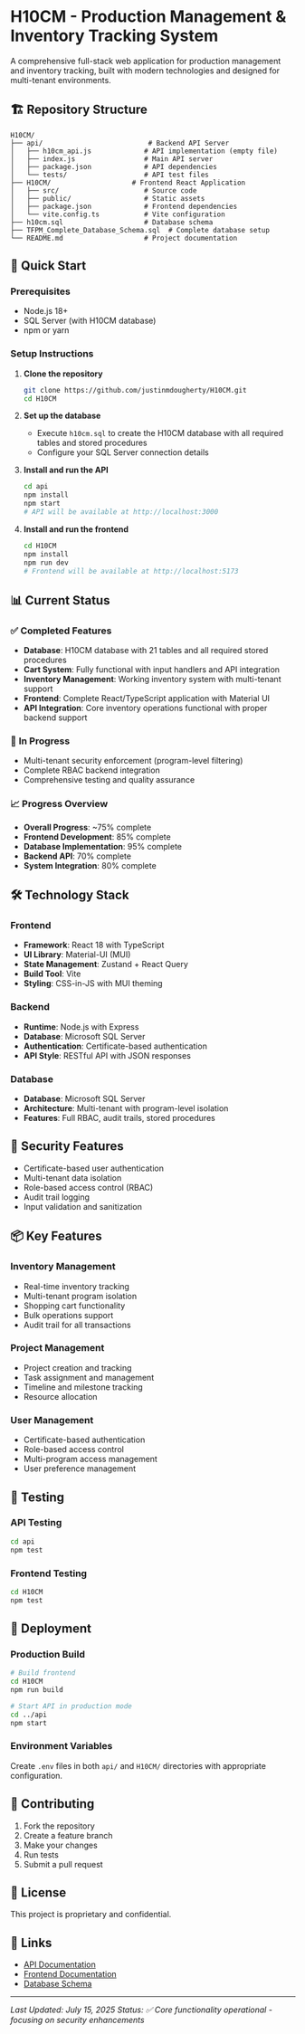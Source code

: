 # H10CM - Production Management & Inventory Tracking System

A comprehensive full-stack web application for production management and inventory tracking, built with modern technologies and designed for multi-tenant environments.

## 🏗️ Repository Structure

```
H10CM/
├── api/                          # Backend API Server
│   ├── h10cm_api.js             # API implementation (empty file)
│   ├── index.js                 # Main API server
│   ├── package.json             # API dependencies
│   └── tests/                   # API test files
├── H10CM/                    # Frontend React Application
│   ├── src/                     # Source code
│   ├── public/                  # Static assets
│   ├── package.json             # Frontend dependencies
│   └── vite.config.ts           # Vite configuration
├── h10cm.sql                    # Database schema
├── TFPM_Complete_Database_Schema.sql  # Complete database setup
└── README.md                    # Project documentation
```

## 🚀 Quick Start

### Prerequisites
- Node.js 18+ 
- SQL Server (with H10CM database)
- npm or yarn

### Setup Instructions

1. **Clone the repository**
   ```bash
   git clone https://github.com/justinmdougherty/H10CM.git
   cd H10CM
   ```

2. **Set up the database**
   - Execute `h10cm.sql` to create the H10CM database with all required tables and stored procedures
   - Configure your SQL Server connection details

3. **Install and run the API**
   ```bash
   cd api
   npm install
   npm start
   # API will be available at http://localhost:3000
   ```

4. **Install and run the frontend**
   ```bash
   cd H10CM
   npm install
   npm run dev
   # Frontend will be available at http://localhost:5173
   ```

## 📊 Current Status

### ✅ **Completed Features**
- **Database**: H10CM database with 21 tables and all required stored procedures
- **Cart System**: Fully functional with input handlers and API integration
- **Inventory Management**: Working inventory system with multi-tenant support
- **Frontend**: Complete React/TypeScript application with Material UI
- **API Integration**: Core inventory operations functional with proper backend support

### 🔧 **In Progress**
- Multi-tenant security enforcement (program-level filtering)
- Complete RBAC backend integration
- Comprehensive testing and quality assurance

### 📈 **Progress Overview**
- **Overall Progress**: ~75% complete
- **Frontend Development**: 85% complete
- **Database Implementation**: 95% complete
- **Backend API**: 70% complete
- **System Integration**: 80% complete

## 🛠️ Technology Stack

### Frontend
- **Framework**: React 18 with TypeScript
- **UI Library**: Material-UI (MUI)
- **State Management**: Zustand + React Query
- **Build Tool**: Vite
- **Styling**: CSS-in-JS with MUI theming

### Backend
- **Runtime**: Node.js with Express
- **Database**: Microsoft SQL Server
- **Authentication**: Certificate-based authentication
- **API Style**: RESTful API with JSON responses

### Database
- **Database**: Microsoft SQL Server
- **Architecture**: Multi-tenant with program-level isolation
- **Features**: Full RBAC, audit trails, stored procedures

## 🔐 Security Features

- Certificate-based user authentication
- Multi-tenant data isolation
- Role-based access control (RBAC)
- Audit trail logging
- Input validation and sanitization

## 📦 Key Features

### Inventory Management
- Real-time inventory tracking
- Multi-tenant program isolation
- Shopping cart functionality
- Bulk operations support
- Audit trail for all transactions

### Project Management
- Project creation and tracking
- Task assignment and management
- Timeline and milestone tracking
- Resource allocation

### User Management
- Certificate-based authentication
- Role-based access control
- Multi-program access management
- User preference management

## 🧪 Testing

### API Testing
```bash
cd api
npm test
```

### Frontend Testing
```bash
cd H10CM
npm test
```

## 🚀 Deployment

### Production Build
```bash
# Build frontend
cd H10CM
npm run build

# Start API in production mode
cd ../api
npm start
```

### Environment Variables
Create `.env` files in both `api/` and `H10CM/` directories with appropriate configuration.

## 📝 Contributing

1. Fork the repository
2. Create a feature branch
3. Make your changes
4. Run tests
5. Submit a pull request

## 📄 License

This project is proprietary and confidential.

## 🔗 Links

- [API Documentation](./api/README.md)
- [Frontend Documentation](./H10CM/README.md)
- [Database Schema](./h10cm.sql)

---

*Last Updated: July 15, 2025*
*Status: ✅ Core functionality operational - focusing on security enhancements*

